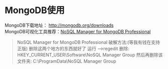 # MongoDB使用
MongoDB下载地址： http://mongodb.org/downloads  
MongoDB可视化工具推荐：[NoSQL Manager for MongoDB Professional](https://www.mongodbmanager.com/download)
>NoSQL Manager for MongoDB Professional 破解方法:(等我有钱在支持正版)
删除这两个地方的东西就好了
运行 -->regedit 删除:  HKEY_CURRENT_USER\Software\NoSQL Manager Group
然后再删除该文件夹:  C:\ProgramData\NoSQL Manager Group
